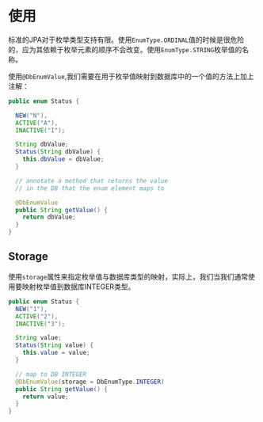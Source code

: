 # 使用

标准的JPA对于枚举类型支持有限。使用`EnumType.ORDINAL`值的时候是很危险的，应为其依赖于枚举元素的顺序不会改变。使用`EnumType.STRING`枚举值的名称。

使用`@DbEnumValue`,我们需要在用于枚举值映射到数据库中的一个值的方法上加上注解：

```java
public enum Status {

  NEW("N"),
  ACTIVE("A"),
  INACTIVE("I");

  String dbValue;
  Status(String dbValue) {
    this.dbValue = dbValue;
  }

  // annotate a method that returns the value
  // in the DB that the enum element maps to

  @DbEnumValue
  public String getValue() {
    return dbValue;
  }
}
```

## Storage

使用`storage`属性来指定枚举值与数据库类型的映射，实际上，我们当我们通常使用要映射枚举值到数据库INTEGER类型。

```java
public enum Status {
  NEW("1"),
  ACTIVE("2"),
  INACTIVE("3");

  String value;
  Status(String value) {
    this.value = value;
  }

  // map to DB INTEGER
  @DbEnumValue(storage = DbEnumType.INTEGER)
  public String getValue() {
    return value;
  }
}
```
